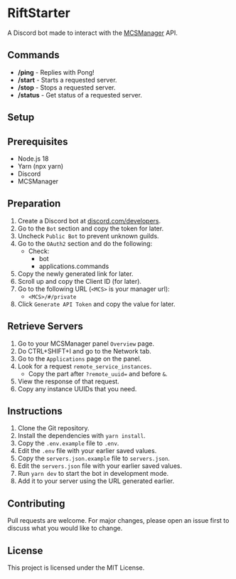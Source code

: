 # RiftStarter

A Discord bot made to interact with the
[MCSManager](https://github.com/MCSManager/MCSManager) API.

## Commands

-   **/ping** - Replies with Pong!
-   **/start** - Starts a requested server.
-   **/stop** - Stops a requested server.
-   **/status** - Get status of a requested server.

## Setup

## Prerequisites

-   Node.js 18
-   Yarn (npx yarn)
-   Discord
-   MCSManager

## Preparation

1. Create a Discord bot at
   [discord.com/developers](https://discord.com/developers).
2. Go to the `Bot` section and copy the token for later.
3. Uncheck `Public Bot` to prevent unknown guilds.
4. Go to the `OAuth2` section and do the following:
    - Check:
        - bot
        - applications.commands
5. Copy the newly generated link for later.
6. Scroll up and copy the Client ID (for later).
7. Go to the following URL (`<MCS>` is your manager url):
    - `<MCS>/#/private`
8. Click `Generate API Token` and copy the value for later.

## Retrieve Servers

1. Go to your MCSManager panel `Overview` page.
2. Do CTRL+SHIFT+I and go to the Network tab.
3. Go to the `Applications` page on the panel.
4. Look for a request `remote_service_instances`.
    - Copy the part after `?remote_uuid=` and before `&`.
5. View the response of that request.
6. Copy any instance UUIDs that you need.

## Instructions

1. Clone the Git repository.
2. Install the dependencies with `yarn install`.
3. Copy the `.env.example` file to `.env`.
4. Edit the `.env` file with your earlier saved values.
5. Copy the `servers.json.example` file to `servers.json`.
6. Edit the `servers.json` file with your earlier saved values.
7. Run `yarn dev` to start the bot in development mode.
8. Add it to your server using the URL generated earlier.

## Contributing

Pull requests are welcome. For major changes, please open an issue first to
discuss what you would like to change.

## License

This project is licensed under the MIT License.
